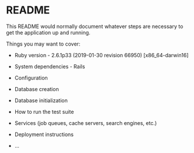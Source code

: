 # README

This README would normally document whatever steps are necessary to get the
application up and running.

Things you may want to cover:

* Ruby version - 2.6.1p33 (2019-01-30 revision 66950) [x86_64-darwin16]

* System dependencies - Rails

* Configuration

* Database creation

* Database initialization

* How to run the test suite

* Services (job queues, cache servers, search engines, etc.)

* Deployment instructions

* ...
